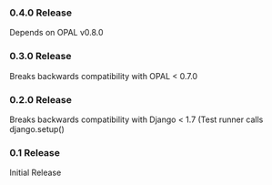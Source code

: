### 0.4.0 Release

Depends on OPAL v0.8.0

### 0.3.0 Release

Breaks backwards compatibility with OPAL < 0.7.0

### 0.2.0 Release

Breaks backwards compatibility with Django < 1.7 (Test runner calls django.setup()

### 0.1 Release

Initial Release
